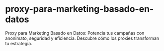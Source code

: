 # proxy-para-marketing-basado-en-datos
Proxy para Marketing Basado en Datos: Potencia tus campañas con anonimato, seguridad y eficiencia. Descubre cómo los proxies transforman tu estrategia.
